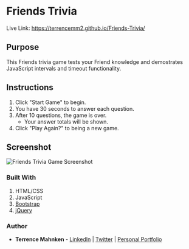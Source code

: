 # Friends Trivia   
Live Link: https://terrencemm2.github.io/Friends-Trivia/  
  
## Purpose
This Friends trivia game tests your Friend knowledge and demostrates JavaScript intervals and timeout functionality.
  
## Instructions  
1. Click "Start Game" to begin.  
2. You have 30 seconds to answer each question.  
3. After 10 questions, the game is over.  
    * Your answer totals will be shown.  
4. Click "Play Again?" to being a new game.  

## Screenshot
![Friends Trivia Game Screenshot](../media/friends-trivia-screenshot.png?raw=true)

### Built With
1. HTML/CSS
2. JavaScript
3. [Bootstrap](https://getbootstrap.com/)
4. [jQuery](https://jquery.com/)

### Author
* **Terrence Mahnken** - [LinkedIn](https://www.linkedin.com/in/terrencemahnken/) | [Twitter](https://twitter.com/TerrenceMahnken) | [Personal Portfolio](https://terrencemm2.github.io/)
